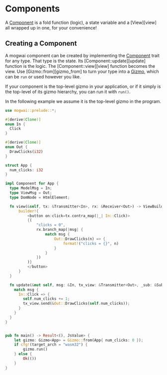 # Components
A [Component][component] is a fold function (logic), a state variable and a [View][view]
all wrapped up in one, for your convenience!

## Creating a Component
A mogwai component can be created by implementing the [Component][component]
trait for any type. That type is the state. Its [Component::update][update] function
is the logic. The [Component::view][view] function becomes the view. Use
[Gizmo::from][gizmo_from] to turn your type into a [Gizmo][gizmo], which can be
`run` or used however you like.

If your component is the top-level gizmo in your application, or if it simply
is the top-level of its gizmo hierarchy, you can run it with `run()`.

In the following example we assume it is the top-level gizmo in the program.

```rust
use mogwai::prelude::*;

#[derive(Clone)]
enum In {
  Click
}

#[derive(Clone)]
enum Out {
  DrawClicks(i32)
}

struct App {
  num_clicks: i32
}

impl Component for App {
  type ModelMsg = In;
  type ViewMsg = Out;
  type DomNode = HtmlElement;

  fn view(&self, tx: &Transmitter<In>, rx: &Receiver<Out>) -> ViewBuilder<HtmlElement> {
      builder!{
          <button on:click=tx.contra_map(|_| In::Click)>
          {(
              "clicks = 0",
              rx.branch_map(|msg| {
                  match msg {
                      Out::DrawClicks(n) => {
                          format!("clicks = {}", n)
                      }
                  }
              })
          )}
          </button>
      }
  }

  fn update(&mut self, msg: &In, tx_view: &Transmitter<Out>, _sub: &Subscriber<In>) {
    match msg {
      In::Click => {
        self.num_clicks += 1;
        tx_view.send(&Out::DrawClicks(self.num_clicks));
      }
    }
  }
}


pub fn main() -> Result<(), JsValue> {
    let gizmo: Gizmo<App> = Gizmo::from(App{ num_clicks: 0 });
    if cfg!(target_arch = "wasm32") {
        gizmo.run()
    } else {
        Ok(())
    }
}
```

[component]:_
[gizmo_component]:_
[gizmo]:_

